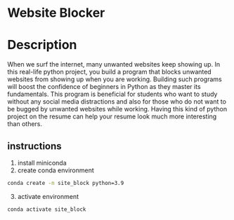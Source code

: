 
# Website Blocker

# Description 

When we surf the internet, many unwanted websites keep showing up. In this real-life python project, you build a program that blocks unwanted websites from showing up when you are working. Building such programs will boost the confidence of beginners in Python as they master its fundamentals. This program is beneficial for students who want to study without any social media distractions and also for those who do not want to be bugged by unwanted websites while working.  Having this kind of python project on the resume can help your resume look much more interesting than others.


## instructions
1. install miniconda
2. create conda environment

```bash
conda create -n site_block python=3.9
```
3. activate environment 
```
conda activate site_block
```
